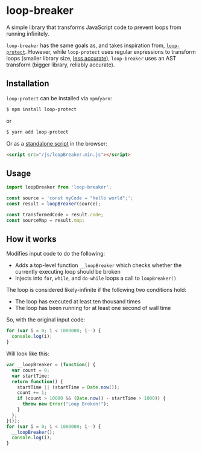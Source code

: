 # loop-breaker

A simple library that transforms JavaScript code to prevent loops from running
infinitely.

`loop-breaker` has the same goals as, and takes inspiration from,
[`loop-protect`](https://github.com/jsbin/loop-protect). However, while
`loop-protect` uses regular expressions to transform loops (smaller library
size, [less accurate](https://github.com/jsbin/loop-protect/issues/16)), `loop-breaker` uses an AST transform (bigger library,
reliably accurate).

## Installation

`loop-protect` can be installed via `npm`/`yarn`:

```sh
$ npm install loop-protect
```

or

```sh
$ yarn add loop-protect
```

Or as a [standalone
script](https://github.com/popcodeorg/loop-breaker/releases) in the browser:

```html
<script src="/js/loopBreaker.min.js"></script>
```

## Usage

```javascript
import loopBreaker from 'loop-breaker';

const source = 'const myCode = "hello world";';
const result = loopBreaker(source);

const transformedCode = result.code;
const sourceMap = result.map;
```

## How it works

Modifies input code to do the following:

* Adds a top-level function `__loopBreaker` which checks whether the currently
  executing loop should be broken
* Injects into `for`, `while`, and `do-while` loops a call to `loopBreaker()`

The loop is considered likely-infinite if the following two conditions hold:

* The loop has executed at least ten thousand times
* The loop has been running for at least one second of wall time

So, with the original input code:

```js
for (var i = 0; i < 1000000; i--) {
  console.log(i);
}
```

Will look like this:

```js
var __loopBreaker = (function() {
  var count = 0;
  var startTime;
  return function() {
    startTime || (startTime = Date.now());
    count += 1;
    if (count > 10000 && (Date.now() - startTime > 1000)) {
      throw new Error("Loop Broken!");
    }
  };
}());
for (var i = 0; i < 1000000; i--) {
  __loopBreaker();
  console.log(i);
}
```

